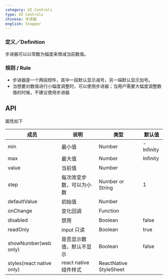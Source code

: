 ```yaml
---
category: UI Controls
type: UI Controls
chinese: 步进器
english: Stepper
---
```


### 定义／Definition
步进器可以以常数为幅度来增减当前数值。

### 规则 / Rule
- 步进器是一个两段控件，其中一段默认显示减号，另一端默认显示加号。
- 当想要对数值进行小幅度调整时，可以使用步进器；当用户需要大幅度调整数值的时候，不建议使用步进器


## API

属性如下

| 成员        | 说明           | 类型               | 默认值       |
|-------------|----------------|--------------------|--------------|
| min     | 最小值   | Number | -Infinity        |
| max     | 最大值       | Number      | Infinity           |
| value     | 当前值       | Number      |            |
| step     | 每次改变步数，可以为小数  | Number or String      |  1      |
| defaultValue     | 初始值       | Number      |            |
| onChange     | 变化回调       | Function      |            |
| disabled     | 禁用       | Boolean      |      false      |
| readOnly     | input 只读       | Boolean      |      true      |
| showNumber(web only)    | 是否显示数值，默认不显示  | Boolean      |      false      |
| styles(react native only)    | react native 组件样式  | ReactNative StyleSheet      |            |
